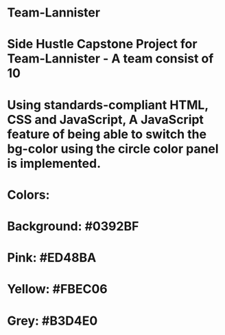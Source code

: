 # Team-Lannister

# Side Hustle Capstone Project for Team-Lannister - A team consist of 10

# Using standards-compliant HTML, CSS and JavaScript, A JavaScript feature of being able to switch the bg-color using the circle color panel is implemented.

# Colors:

# Background: #0392BF

# Pink: #ED48BA

# Yellow: #FBEC06

# Grey: #B3D4E0
